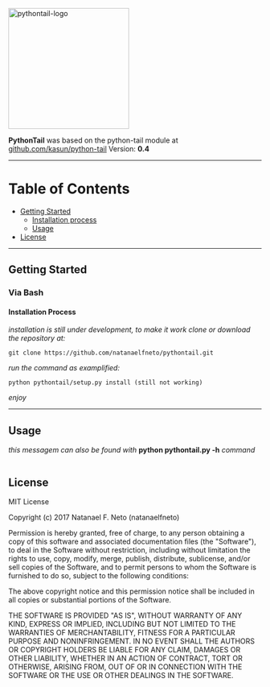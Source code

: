 <p align="left">
  <a href="#">
    <img alt="pythontail-logo" src="https://raw.githubusercontent.com/natanaelfneto/pythontail/master/pythontail-logo.png" width="240"/>
  </a>
</p>

**PythonTail** was based on the python-tail module at [github.com/kasun/python-tail](https://github.com/kasun/python-tail)
Version: **0.4**
***
# Table of Contents
* [Getting Started](#getting-started)
    * [Installation process](#installation-process)
    * [Usage](#usage)
* [License](#license)
***
## Getting Started
### Via Bash
#### Installation Process
_installation is still under development, to make it work_
_clone or download the repository at:_
```Shell
git clone https://github.com/natanaelfneto/pythontail.git
```
_run the command as examplified:_
```Shell
python pythontail/setup.py install (still not working)
```
_enjoy_
***
## Usage
_this messagem can also be found with_ **python pythontail.py -h** _command_
```ShellSession
```
## License
MIT License

Copyright (c) 2017 Natanael F. Neto (natanaelfneto)

Permission is hereby granted, free of charge, to any person obtaining a copy
of this software and associated documentation files (the "Software"), to deal
in the Software without restriction, including without limitation the rights
to use, copy, modify, merge, publish, distribute, sublicense, and/or sell
copies of the Software, and to permit persons to whom the Software is
furnished to do so, subject to the following conditions:

The above copyright notice and this permission notice shall be included in all
copies or substantial portions of the Software.

THE SOFTWARE IS PROVIDED "AS IS", WITHOUT WARRANTY OF ANY KIND, EXPRESS OR
IMPLIED, INCLUDING BUT NOT LIMITED TO THE WARRANTIES OF MERCHANTABILITY,
FITNESS FOR A PARTICULAR PURPOSE AND NONINFRINGEMENT. IN NO EVENT SHALL THE
AUTHORS OR COPYRIGHT HOLDERS BE LIABLE FOR ANY CLAIM, DAMAGES OR OTHER
LIABILITY, WHETHER IN AN ACTION OF CONTRACT, TORT OR OTHERWISE, ARISING FROM,
OUT OF OR IN CONNECTION WITH THE SOFTWARE OR THE USE OR OTHER DEALINGS IN THE
SOFTWARE.